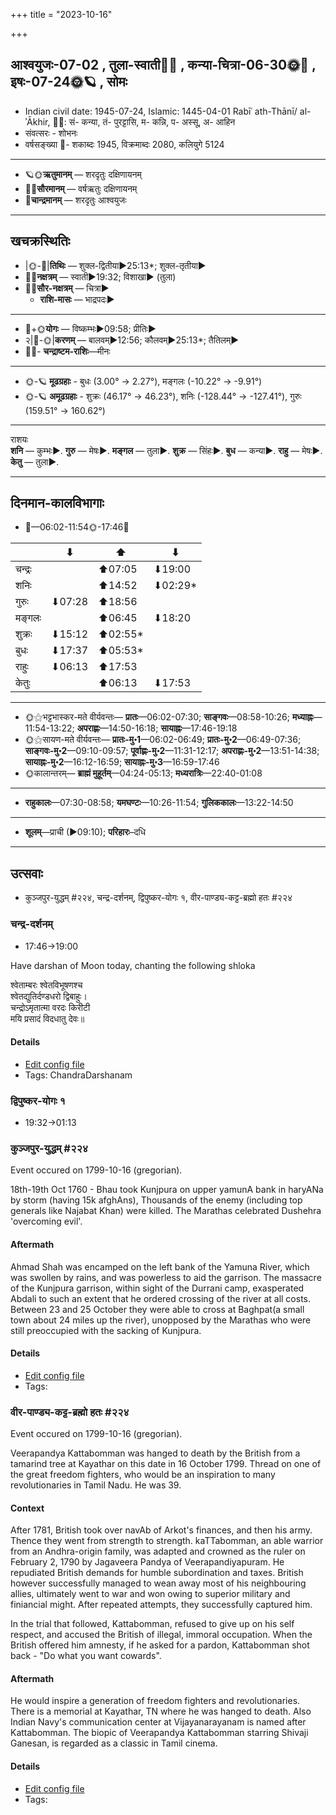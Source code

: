+++
title = "2023-10-16"

+++
## आश्वयुजः-07-02  ,  तुला-स्वाती🌛🌌  ,  कन्या-चित्रा-06-30🌞🌌  ,  इषः-07-24🌞🪐  ,  सोमः
- Indian civil date: 1945-07-24, Islamic: 1445-04-01 Rabīʿ ath-Thānī/ al-ʾĀkhir, 🌌🌞: सं- कन्या, तं- पुरट्टासि, म- कन्नि, प- अस्सू, अ- आहिन
- संवत्सरः - शोभनः
- वर्षसङ्ख्या 🌛- शकाब्दः 1945, विक्रमाब्दः 2080, कलियुगे 5124
___________________
- 🪐🌞**ऋतुमानम्** — शरदृतुः दक्षिणायनम्
- 🌌🌞**सौरमानम्** — वर्षऋतुः दक्षिणायनम्
- 🌛**चान्द्रमानम्** — शरदृतुः आश्वयुजः
___________________


## खचक्रस्थितिः
- |🌞-🌛|**तिथिः** — शुक्ल-द्वितीया►25:13*; शुक्ल-तृतीया►  
- 🌌🌛**नक्षत्रम्** — स्वाती►19:32; विशाखा► (तुला)  
- 🌌🌞**सौर-नक्षत्रम्** — चित्रा►  
  - **राशि-मासः** — भाद्रपदः► 
___________________
- 🌛+🌞**योगः** — विष्कम्भः►09:58; प्रीतिः►  
- २|🌛-🌞|**करणम्** — बालवम्►12:56; कौलवम्►25:13*; तैतिलम्►  
- 🌌🌛- **चन्द्राष्टम-राशिः**—मीनः  
___________________
- 🌞-🪐 **मूढग्रहाः** - बुधः (3.00° → 2.27°), मङ्गलः (-10.22° → -9.91°)
- 🌞-🪐 **अमूढग्रहाः** - शुक्रः (46.17° → 46.23°), शनिः (-128.44° → -127.41°), गुरुः (159.51° → 160.62°)
___________________
राशयः  
**शनि** — कुम्भः►. **गुरु** — मेषः►. **मङ्गल** — तुला►. **शुक्र** — सिंहः►. **बुध** — कन्या►. **राहु** — मेषः►. **केतु** — तुला►. 
___________________


## दिनमान-कालविभागाः
- 🌅—06:02-11:54🌞-17:46🌇  

|      |⬇     |⬆     |⬇     |
|------|-----|-----|------|
|चन्द्रः|     |⬆07:05 |⬇19:00 |
|शनिः   |     |⬆14:52 |⬇02:29*|
|गुरुः  |⬇07:28 |⬆18:56 |     |
|मङ्गलः |     |⬆06:45 |⬇18:20 |
|शुक्रः |⬇15:12 |⬆02:55*|     |
|बुधः   |⬇17:37 |⬆05:53*|     |
|राहुः  |⬇06:13 |⬆17:53 |     |
|केतुः  |     |⬆06:13 |⬇17:53 |
___________________
- 🌞⚝भट्टभास्कर-मते वीर्यवन्तः— **प्रातः**—06:02-07:30; **साङ्गवः**—08:58-10:26; **मध्याह्नः**—11:54-13:22; **अपराह्णः**—14:50-16:18; **सायाह्नः**—17:46-19:18  
- 🌞⚝सायण-मते वीर्यवन्तः— **प्रातः-मु॰1**—06:02-06:49; **प्रातः-मु॰2**—06:49-07:36; **साङ्गवः-मु॰2**—09:10-09:57; **पूर्वाह्णः-मु॰2**—11:31-12:17; **अपराह्णः-मु॰2**—13:51-14:38; **सायाह्नः-मु॰2**—16:12-16:59; **सायाह्नः-मु॰3**—16:59-17:46  
- 🌞कालान्तरम्— **ब्राह्मं मुहूर्तम्**—04:24-05:13; **मध्यरात्रिः**—22:40-01:08  
___________________
- **राहुकालः**—07:30-08:58; **यमघण्टः**—10:26-11:54; **गुलिककालः**—13:22-14:50  
___________________
- **शूलम्**—प्राची (►09:10); **परिहारः**–दधि  
___________________

## उत्सवाः
- कुञ्जपुर-युद्धम् #२२४, चन्द्र-दर्शनम्, द्विपुष्कर-योगः १, वीर-पाण्ड्य-कट्ट-ब्रह्मो हतः #२२४
### चन्द्र-दर्शनम्
- 17:46→19:00



Have darshan of Moon today, chanting the following shloka

श्वेताम्बरः श्वेतविभूषणश्च  
श्वेतद्युतिर्दण्डधरो द्विबाहुः।  
चन्द्रोऽमृतात्मा वरदः किरीटी  
मयि प्रसादं विदधातु देवः॥



#### Details
- [Edit config file](https://github.com/jyotisham/adyatithi/blob/master/devatA/graha/description_only/candra-darzanam.toml)
- Tags: ChandraDarshanam


### द्विपुष्कर-योगः १
- 19:32→01:13
### कुञ्जपुर-युद्धम् #२२४

Event occured on 1799-10-16 (gregorian). 

18th-19th Oct 1760 - Bhau took Kunjpura on upper yamunA bank in haryANa by storm (having 15k afghAns), Thousands of the enemy (including top generals like Najabat Khan) were killed. The Marathas celebrated Dushehra 'overcoming evil'.

#### Aftermath
Ahmad Shah was encamped on the left bank of the Yamuna River, which was swollen by rains, and was powerless to aid the garrison. The massacre of the Kunjpura garrison, within sight of the Durrani camp, exasperated Abdali to such an extent that he ordered crossing of the river at all costs. Between 23 and 25 October they were able to cross at Baghpat(a small town about 24 miles up the river), unopposed by the Marathas who were still preoccupied with the sacking of Kunjpura.

#### Details
- [Edit config file](https://github.com/jyotisham/adyatithi/blob/master/mahApuruSha/xatra-later/gregorian/day/10/16/kunjapura-yuddham.toml)
- Tags: 


### वीर-पाण्ड्य-कट्ट-ब्रह्मो हतः #२२४

Event occured on 1799-10-16 (gregorian). 

Veerapandya Kattabomman was hanged to death by the British from a tamarind tree at Kayathar on this date in 16 October 1799. Thread on one of the great freedom fighters, who would be an inspiration to many revolutionaries in Tamil Nadu. He was 39.

#### Context
After 1781, British took over navAb of Arkot's finances, and then his army. Thence they went from strength to strength. kaTTabomman, an able warrior from an Andhra-origin family, was adapted and crowned as the ruler on February 2, 1790 by Jagaveera Pandya of Veerapandiyapuram. He repudiated British demands for humble subordination and taxes. British however successfully managed to wean away most of his neighbouring allies, ultimately went to war and won owing to superior military and finiancial might. After repeated attempts, they successfully captured him.

In the trial that followed, Kattabomman, refused to give up on his self respect, and accused the British of illegal, immoral occupation. When the British offered him amnesty, if he asked for a pardon, Kattabomman shot back - "Do what you want cowards".

#### Aftermath
He would inspire a generation of freedom fighters and revolutionaries. There is a memorial at Kayathar, TN where he was hanged to death. Also Indian Navy's communication center at Vijayanarayanam is named after Kattabomman. The biopic of Veerapandya Kattabomman starring Shivaji Ganesan, is regarded as a classic in Tamil cinema.

#### Details
- [Edit config file](https://github.com/jyotisham/adyatithi/blob/master/mahApuruSha/xatra-later/gregorian/day/10/16/vIra-pANDya-kaTTa-brahmo_hataH.toml)
- Tags: 


